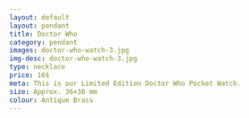 ```yaml
---
layout: default
layout: pendant
title: Doctor Who
category: pendant
images: doctor-who-watch-3.jpg
img-desc: doctor-who-watch-3.jpg
type: necklace
price: 16$
meta: This is our Limited Edition Doctor Who Pocket Watch.
size: Approx. 36×36 mm
colour: Antique Brass
---
```

